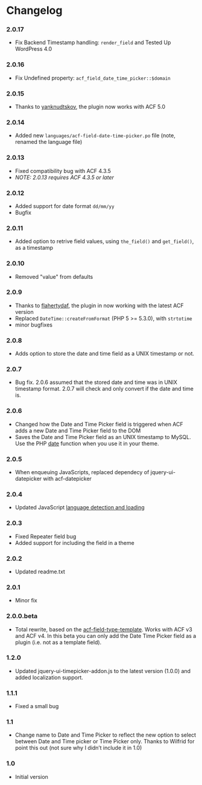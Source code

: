 # Changelog

### 2.0.17
* Fix Backend Timestamp handling: `render_field` and Tested Up WordPress 4.0

### 2.0.16
* Fix Undefined property: `acf_field_date_time_picker::$domain`

### 2.0.15
* Thanks to [yanknudtskov](https://github.com/yanknudtskov), the plugin now works with ACF 5.0

### 2.0.14
* Added new `languages/acf-field-date-time-picker.po` file (note, renamed the language file)

### 2.0.13
* Fixed compatibility bug with ACF 4.3.5
* *NOTE: 2.0.13 requires ACF 4.3.5 or later*

### 2.0.12
* Added support for date format `dd/mm/yy`
* Bugfix

### 2.0.11
* Added option to retrive field values, using `the_field()` and `get_field()`, as a timestamp

### 2.0.10
* Removed "value" from defaults

### 2.0.9
* Thanks to [flahertydaf](http://support.advancedcustomfields.com/forums/topic/custom-fields-get-emptied-when-publishing/page/2/#post-2325), the plugin in now working with the latest ACF version
* Replaced `DateTime::createFromFormat` (PHP 5 >= 5.3.0), with `strtotime`
* minor bugfixes

### 2.0.8
* Adds option to store the date and time field as a UNIX timestamp or not.

### 2.0.7
* Bug fix. 2.0.6 assumed that the stored date and time was in UNIX timestamp format. 2.0.7 will check and only convert if the date and time is.

### 2.0.6
* Changed how the Date and Time Picker field is triggered when ACF adds a new Date and Time Picker field to the DOM
* Saves the Date and Time Picker field as an UNIX timestamp to MySQL. Use the PHP [date](http://php.net/manual/en/function.date.php) function  when you use it in your theme.

### 2.0.5
* When enqueuing JavaScripts, replaced dependecy of jquery-ui-datepicker with acf-datepicker

### 2.0.4
* Updated JavaScript [language detection and loading](http://soderlind.no/time-picker-field-for-advanced-custom-fields/#localization)

### 2.0.3
* Fixed Repeater field bug
* Added support for including the field in a theme

### 2.0.2
* Updated readme.txt

### 2.0.1
* Minor fix

### 2.0.0.beta
* Total rewrite, based on the [acf-field-type-template](https://github.com/elliotcondon/acf-field-type-template). Works with ACF v3 and ACF v4. In this beta you can only add the Date Time Picker field as a plugin (i.e. not as a template field).

### 1.2.0
* Updated jquery-ui-timepicker-addon.js to the latest version (1.0.0) and added localization support.

### 1.1.1
* Fixed a small bug

### 1.1
* Change name to Date and Time Picker to reflect the new option to select between Date and Time picker or Time Picker only. Thanks to Wilfrid for point this out (not sure why I didn’t include it in 1.0)

### 1.0
* Initial version